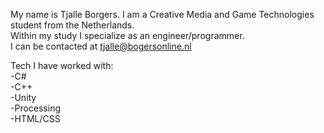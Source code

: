 My name is Tjalle Borgers. I am a Creative Media and Game Technologies student from the Netherlands.<br>
Within my study I specialize as an engineer/programmer.<br>
I can be contacted at tjalle@bogersonline.nl<br>

Tech I have worked with:<br>
-C#<br>
-C++<br>
-Unity<br>
-Processing<br>
-HTML/CSS

<!--
**KronosTheTitan/KronosTheTitan** is a ✨ _special_ ✨ repository because its `README.md` (this file) appears on your GitHub profile.

Here are some ideas to get you started:

- 🔭 I’m currently working on ...
- 🌱 I’m currently learning ...
- 👯 I’m looking to collaborate on ...
- 🤔 I’m looking for help with ...
- 💬 Ask me about ...
- 📫 How to reach me: ...
- 😄 Pronouns: ...
- ⚡ Fun fact: ...
-->
